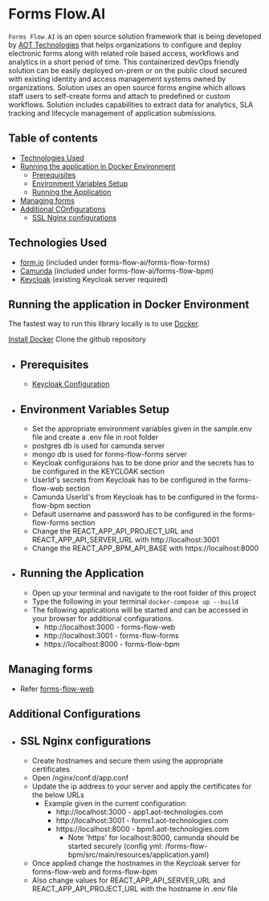 # Forms Flow.AI
`Forms Flow.AI` is an open source solution framework that is being developed by [AOT Technologies](https://www.aot-technologies.com/) that helps organizations to configure and deploy electronic forms along with related role based access, workflows and analytics in a short period of time.  This containerized devOps friendly solution can be easily deployed on-prem or on the public cloud secured with existing identity and access management systems owned by organizations. Solution uses an open source forms engine which allows staff users to self-create forms and attach to predefined or custom workflows. Solution includes capabilities to extract data for analytics, SLA tracking and lifecycle management of application submissions.

## Table of contents
* [Technologies Used](#technologies-used)
* [Running the application in Docker Environment](#running-the-application-in-docker-environment)
    * [Prerequisites](#prerequisites)
    * [Environment Variables Setup](#environment-variables-setup)
    * [Running the Application](#running-the-application)
* [Managing forms](#managing-forms)
* [Additional COnfigurations](#additional-configurations)
    * [SSL Nginx configurations](#ssl-nginx-configurations)

Technologies Used
------------------
- [form.io](https://www.form.io/opensource) (included under forms-flow-ai/forms-flow-forms)
- [Camunda](https://camunda.com/) (included under forms-flow-ai/forms-flow-bpm)
- [Keycloak](https://www.keycloak.org/) (existing Keycloak server required)

Running the application in Docker Environment
---------------------------------------------
The fastest way to run this library locally is to use [Docker](https://docker.com).

 [Install Docker](https://docs.docker.com/v17.12/install/)
 Clone the github repository
 
   - Prerequisites
     -------------
      - [Keycloak Configuration](https://github.com/AOT-Technologies/forms-flow-ai/tree/master/forms-flow-web#keycloak-configuration)

   - Environment Variables Setup
     ---------------------------
     - Set the appropriate environment variables given in the sample.env file and create a .env file in root folder 
      - postgres db is used for camunda server
      - mongo db is used for forms-flow-forms server
      - Keycloak configuraions has to be done prior and the secrets has to be configured in the KEYCLOAK section
      - UserId's secrets from Keycloak has to be configured in the forms-flow-web section
      - Camunda UserId's from Keycloak has to be configured in the forms-flow-bpm section
      - Default username and password has to be configured in the forms-flow-forms section
      - Change the REACT_APP_API_PROJECT_URL and REACT_APP_API_SERVER_URL with http://localhost:3001
      - Change the REACT_APP_BPM_API_BASE with https://localhost:8000

   - Running the Application
     -----------------------
      - Open up your terminal and navigate to the root folder of this project
      - Type the following in your terminal
            ```docker-compose up --build
            ```
       - The following applications will be started and can be accessed in your browser for additional configurations.
         - http://localhost:3000 - forms-flow-web
         - http://localhost:3001 - forms-flow-forms
         - https://localhost:8000 - forms-flow-bpm
    
Managing forms
--------------
- Refer [forms-flow-web](https://github.com/AOT-Technologies/forms-flow-ai/tree/master/forms-flow-web#forms-flow-web)

Additional Configurations
-------------------------
- SSL Nginx configurations
  ------------------------
  - Create hostnames and secure them using the appropriate certificates
  - Open /nginx/conf.d/app.conf
  - Update the ip address to your server and apply the certificates for the below URLs
    - Example given in the current configuration:
      - http://localhost:3000 - app1.aot-technologies.com
      - http://localhost:3001 - forms1.aot-technologies.com
      - https://localhost:8000 - bpm1.aot-technologies.com
        - Note 'https' for localhost:8000, camunda should be started securely (config yml: /forms-flow-bpm/src/main/resources/application.yaml)
  - Once applied change the hostnames in the Keycloak server for forms-flow-web and forms-flow-bpm
  - Also change values for REACT_APP_API_SERVER_URL and REACT_APP_API_PROJECT_URL with the hostname in .env file
